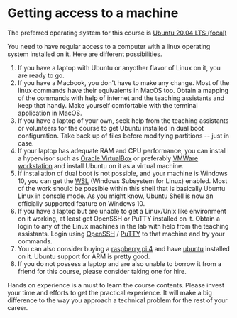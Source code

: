 # Getting access to a machine

The preferred operating system for this course is [Ubuntu 20.04 LTS (focal)](https://ubuntu.com/download/desktop)

You need to have regular access to a computer with a linux operating system installed on it. Here are different possibilities.

1. If you have a laptop with Ubuntu or anyother flavor of Linux on it, you are ready to go.
2. If you have a Macbook, you don't have to make any change. Most of the linux commands have their equivalents in MacOS too. Obtain a mapping of the commands with help of internet and the teaching assistants and keep that handy. Make yourself comfortable with the terminal application in MacOS.
3.  If you have a laptop of your own, seek help from the teaching assistants or volunteers for the course to get Ubuntu installed in dual boot configuration. Take back up of files before modifying partitions -- just in case.
4.  If your laptop has adequate RAM and CPU performance, you can install a hypervisor such as [Oracle VirtualBox](https://www.virtualbox.org/) or preferably [VMWare workstation](https://www.vmware.com/in/products/workstation-player.html) and install Ubuntu on it as a virtual machine.
5.  If installation of dual boot is not possible, and your machine is Windows 10, you can get the [WSL](https://docs.microsoft.com/en-us/windows/wsl/install-win10) (Windows Subsystem for Linux) enabled. Most of the work should be possible within this shell that is basically Ubuntu Linux in console mode. As you might know, Ubuntu Shell is now an officially supported feature on Windows 10.
6.  If you have a laptop but are unable to get a Linux/Unix like environment on it working, at least get OpenSSH or PuTTY installed on it. Obtain a login to any of the Linux machines in the lab with help from the teaching assistants. Login using [OpenSSH](https://docs.microsoft.com/en-us/windows-server/administration/openssh/openssh_install_firstuse) / [PuTTY](https://www.putty.org/) to that machine and try your commands.
7. You can also consider buying a [raspberry pi 4](https://www.raspberrypi.org/products/raspberry-pi-4-model-b/) and have [ubuntu](https://ubuntu.com/raspberry-pi) installed on it. Ubuntu support for ARM is pretty good. 
8.  If you do not possess a laptop and are also unable to borrow it from a friend for this course, please consider taking one for hire.

Hands on experience is a must to learn the course contents. Please invest your time and efforts to get the practical experience. It will make a big difference to the way you approach a technical problem for the rest of your career.
